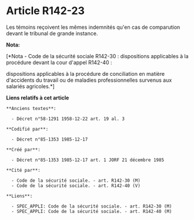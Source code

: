 # Article R142-23

Les témoins reçoivent les mêmes indemnités qu'en cas de comparution devant le tribunal de grande instance.

**Nota:**

[*Nota - Code de la sécurité sociale R142-30 : dispositions applicables à la procédure devant la cour d'appel R142-40 :

dispositions applicables à la procédure de conciliation en matière d'accidents du travail ou de maladies professionnelles
survenus aux salariés agricoles.*]

**Liens relatifs à cet article**

	**Anciens textes**:

	  - Décret n°58-1291 1958-12-22 art. 19 al. 3

	**Codifié par**:

	  - Décret n°85-1353 1985-12-17

	**Créé par**:

	  - Décret n°85-1353 1985-12-17 art. 1 JORF 21 décembre 1985

	**Cité par**:

	  - Code de la sécurité sociale. - art. R142-30 (M)
	  - Code de la sécurité sociale. - art. R142-40 (V)

	**Liens**:

	  - SPEC_APPLI: Code de la sécurité sociale. - art. R142-30 (M)
	  - SPEC_APPLI: Code de la sécurité sociale. - art. R142-40 (M)
